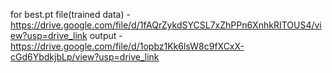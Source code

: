 for best.pt file(trained data) - https://drive.google.com/file/d/1fAQrZykdSYCSL7xZhPPn6XnhkRITOUS4/view?usp=drive_link 
output - https://drive.google.com/file/d/1opbz1Kk6lsW8c9fXCxX-cGd6YbdkjbLp/view?usp=drive_link
